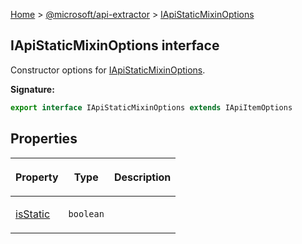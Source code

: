 [Home](./index) &gt; [@microsoft/api-extractor](./api-extractor.md) &gt; [IApiStaticMixinOptions](./api-extractor.iapistaticmixinoptions.md)

## IApiStaticMixinOptions interface

Constructor options for [IApiStaticMixinOptions](./api-extractor.iapistaticmixinoptions.md)<!-- -->.

<b>Signature:</b>

```typescript
export interface IApiStaticMixinOptions extends IApiItemOptions 
```

## Properties

|  <p>Property</p> | <p>Type</p> | <p>Description</p> |
|  --- | --- | --- |
|  <p>[isStatic](./api-extractor.iapistaticmixinoptions.isstatic.md)</p> | <p>`boolean`</p> |  |


